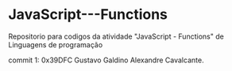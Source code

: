 # JavaScript---Functions

Repositorio para codigos da atividade "JavaScript - Functions" de Linguagens de programação

commit 1: 0x39DFC Gustavo Galdino Alexandre Cavalcante.
